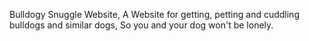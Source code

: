 Bulldogy Snuggle Website, A Website for getting, petting and cuddling bulldogs and similar dogs, So you and your dog won't be lonely.
